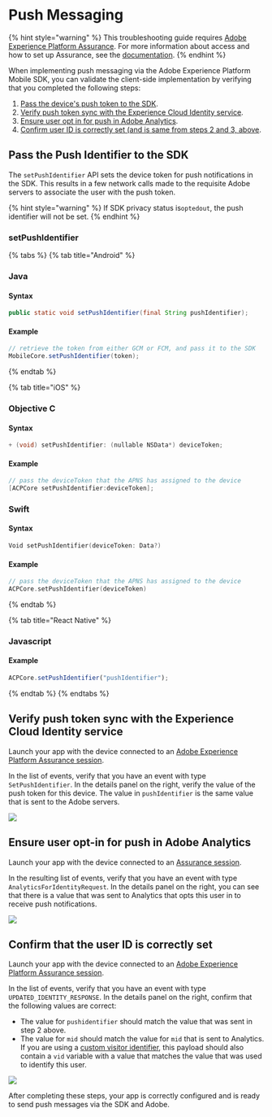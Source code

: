 # Push Messaging

{% hint style="warning" %}
This troubleshooting guide requires [Adobe Experience Platform Assurance](../../beta/project-griffon/). For more information about access and how to set up Assurance, see the [documentation](../../beta/project-griffon/).
{% endhint %}

When implementing push messaging via the Adobe Experience Platform Mobile SDK, you can validate the client-side implementation by verifying that you completed the following steps:

1. [Pass the device's push token to the SDK](troubleshooting-push.md#pass-the-push-identifier-to-the-sdk).
2. [Verify push token sync with the Experience Cloud Identity service](troubleshooting-push.md#validate-push-token-sync-with-the-experience-cloud-identity-service).
3. [Ensure user opt in for push in Adobe Analytics](troubleshooting-push.md#ensure-user-opt-in-for-push-in-adobe-analytics).
4. [Confirm user ID is correctly set \(and is same from steps 2 and 3, above](troubleshooting-push.md#confirm-that-the-user-id-is-correctly-set).

## Pass the Push Identifier to the SDK

The `setPushIdentifier` API sets the device token for push notifications in the SDK. This results in a few network calls made to the requisite Adobe servers to associate the user with the push token.

{% hint style="warning" %}
If SDK privacy status is`optedout`, the push identifier will not be set.
{% endhint %}

### setPushIdentifier

{% tabs %}
{% tab title="Android" %}
### Java

#### Syntax

```java
public static void setPushIdentifier(final String pushIdentifier);
```

#### Example

```java
// retrieve the token from either GCM or FCM, and pass it to the SDK
MobileCore.setPushIdentifier(token);
```
{% endtab %}

{% tab title="iOS" %}
### Objective C

#### Syntax

```objectivec
+ (void) setPushIdentifier: (nullable NSData*) deviceToken;
```

#### Example

```objectivec
// pass the deviceToken that the APNS has assigned to the device
[ACPCore setPushIdentifier:deviceToken];
```

### Swift

#### Syntax

```swift
Void setPushIdentifier(deviceToken: Data?)
```

#### Example

```swift
// pass the deviceToken that the APNS has assigned to the device
ACPCore.setPushIdentifier(deviceToken)
```
{% endtab %}

{% tab title="React Native" %}
### Javascript

#### Example

```jsx
ACPCore.setPushIdentifier("pushIdentifier");
```
{% endtab %}
{% endtabs %}

## Verify push token sync with the Experience Cloud Identity service

Launch your app with the device connected to an [Adobe Experience Platform Assurance session](../../beta/project-griffon/).

In the list of events, verify that you have an event with type `SetPushIdentifier`. In the details panel on the right, verify the value of the push token for this device. The value in `pushIdentifier` is the same value that is sent to the Adobe servers.

![](../../.gitbook/assets/push_token_to_identity.png)

## Ensure user opt-in for push in Adobe Analytics

Launch your app with the device connected to an [Assurance session](../../beta/project-griffon/).

In the resulting list of events, verify that you have an event with type `AnalyticsForIdentityRequest`. In the details panel on the right, you can see that there is a value that was sent to Analytics that opts this user in to receive push notifications.

![](../../.gitbook/assets/push_analytics_optin.png)

## Confirm that the user ID is correctly set

Launch your app with the device connected to an [Adobe Experience Platform Assurance session](../../beta/project-griffon/).

In the list of events, verify that you have an event with type `UPDATED_IDENTITY_RESPONSE`. In the details panel on the right, confirm that the following values are correct:

* The value for `pushidentifier` should match the value that was sent in step 2 above.
* The value for `mid` should match the value for `mid` that is sent to Analytics.  If you are using a [custom visitor identifier](../../using-mobile-extensions/adobe-analytics/analytics-api-reference.md#setidentifier), this payload should also contain a `vid` variable with a value that matches the value that was used to identify this user.

![](../../.gitbook/assets/push_identities.png)

After completing these steps, your app is correctly configured and is ready to send push messages via the SDK and Adobe.

